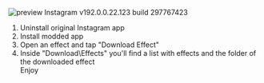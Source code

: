 ![preview](https://i.ibb.co/6wNjbFj/20210612-021044.jpg)
Instagram v192.0.0.22.123 build 297767423
1) Uninstall original Instagram app
2) Install modded app
3) Open an effect and tap "Download Effect"
4) Inside "Download\Effects\" you'll find a list with effects and the folder of the downloaded effect  
Enjoy